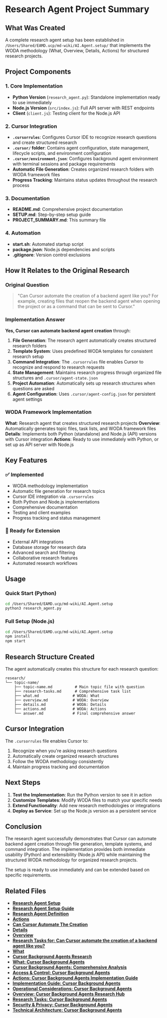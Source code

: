 # Research Agent Project Summary

## What Was Created

A complete research agent setup has been established in `/Users/Shared/EAMD.ucp/md-wiki/AI.Agent.setup/` that implements the WODA methodology (What, Overview, Details, Actions) for structured research projects.

## Project Components

### 1. Core Implementation
- **Python Version** (`research_agent.py`): Standalone implementation ready to use immediately
- **Node.js Version** (`src/index.js`): Full API server with REST endpoints
- **Client** (`client.js`): Testing client for the Node.js API

### 2. Cursor Integration
- **`.cursorrules`**: Configures Cursor IDE to recognize research questions and create structured research
- **`.cursor/` folder**: Contains agent configuration, state management, lifecycle scripts, and environment configuration
- **`.cursor/environment.json`**: Configures background agent environment with terminal sessions and package requirements
- **Automatic File Generation**: Creates organized research folders with WODA framework files
- **Progress Tracking**: Maintains status updates throughout the research process

### 3. Documentation
- **README.md**: Comprehensive project documentation
- **SETUP.md**: Step-by-step setup guide
- **PROJECT_SUMMARY.md**: This summary file

### 4. Automation
- **start.sh**: Automated startup script
- **package.json**: Node.js dependencies and scripts
- **.gitignore**: Version control exclusions

## How It Relates to the Original Research

### Original Question
> "Can Cursor automate the creation of a backend agent like you? For example, creating files that reopen the backend agent when opening the project or as a command that can be sent to Cursor."

### Implementation Answer
**Yes, Cursor can automate backend agent creation** through:

1. **File Generation**: The research agent automatically creates structured research folders
2. **Template System**: Uses predefined WODA templates for consistent research setup
3. **Command Integration**: The `.cursorrules` file enables Cursor to recognize and respond to research requests
4. **State Management**: Maintains research progress through organized file structures and `.cursor/agent-state.json`
5. **Project Automation**: Automatically sets up research structures when questions are asked
6. **Agent Configuration**: Uses `.cursor/agent-config.json` for persistent agent settings

### WODA Framework Implementation

**What**: Research agent that creates structured research projects
**Overview**: Automatically generates topic files, task lists, and WODA framework files
**Details**: Implements both Python (standalone) and Node.js (API) versions with Cursor integration
**Actions**: Ready to use immediately with Python, or set up as API server with Node.js

## Key Features

### ✅ Implemented
- WODA methodology implementation
- Automatic file generation for research topics
- Cursor IDE integration via `.cursorrules`
- Both Python and Node.js implementations
- Comprehensive documentation
- Testing and client examples
- Progress tracking and status management

### 🔄 Ready for Extension
- External API integrations
- Database storage for research data
- Advanced search and filtering
- Collaborative research features
- Automated research workflows

## Usage

### Quick Start (Python)
```bash
cd /Users/Shared/EAMD.ucp/md-wiki/AI.Agent.setup
python3 research_agent.py
```

### Full Setup (Node.js)
```bash
cd /Users/Shared/EAMD.ucp/md-wiki/AI.Agent.setup
npm install
npm start
```

## Research Structure Created

The agent automatically creates this structure for each research question:

```
research/
└── topic-name/
    ├── topic-name.md          # Main topic file with question
    ├── research-tasks.md      # Comprehensive task list
    ├── what.md               # WODA: What
    ├── overview.md           # WODA: Overview  
    ├── details.md            # WODA: Details
    ├── actions.md            # WODA: Actions
    └── answer.md             # Final comprehensive answer
```

## Cursor Integration

The `.cursorrules` file enables Cursor to:
1. Recognize when you're asking research questions
2. Automatically create organized research structures
3. Follow the WODA methodology consistently
4. Maintain progress tracking and documentation

## Next Steps

1. **Test the Implementation**: Run the Python version to see it in action
2. **Customize Templates**: Modify WODA files to match your specific needs
3. **Extend Functionality**: Add new research methodologies or integrations
4. **Deploy as Service**: Set up the Node.js version as a persistent service

## Conclusion

The research agent successfully demonstrates that Cursor can automate backend agent creation through file generation, template systems, and command integration. The implementation provides both immediate usability (Python) and extensibility (Node.js API) while maintaining the structured WODA methodology for organized research projects.

The setup is ready to use immediately and can be extended based on specific requirements.

## Related Files

- **[Research Agent Setup](README.md)**
- **[Research Agent Setup Guide](SETUP.md)**
- **[Research Agent Definition](research.agent.md)**
- **[Actions](research/can-cursor-automate-the-creation/actions.md)**
- **[Can Cursor Automate The Creation](research/can-cursor-automate-the-creation/can-cursor-automate-the-creation.md)**
- **[Details](research/can-cursor-automate-the-creation/details.md)**
- **[Overview](research/can-cursor-automate-the-creation/overview.md)**
- **[Research Tasks for: Can Cursor automate the creation of a backend agent like you?](research/can-cursor-automate-the-creation/research-tasks.md)**
- **[What](research/can-cursor-automate-the-creation/what.md)**
- **[Cursor Background Agents Research](research/cursor-background-agents/0_topic.md)**
- **[What: Cursor Background Agents](research/cursor-background-agents/1_what.md)**
- **[Cursor Background Agents: Comprehensive Analysis](research/cursor-background-agents/2_answer.md)**
- **[Access & Control: Cursor Background Agents](research/cursor-background-agents/access-control.md)**
- **[Actions: Cursor Background Agents Implementation Guide](research/cursor-background-agents/actions.md)**
- **[Implementation Guide: Cursor Background Agents](research/cursor-background-agents/implementation-guide.md)**
- **[Operational Considerations: Cursor Background Agents](research/cursor-background-agents/operational-considerations.md)**
- **[Overview: Cursor Background Agents Research Hub](research/cursor-background-agents/overview.md)**
- **[Research Tasks: Cursor Background Agents](research/cursor-background-agents/research-tasks.md)**
- **[Security & Privacy: Cursor Background Agents](research/cursor-background-agents/security-privacy.md)**
- **[Technical Architecture: Cursor Background Agents](research/cursor-background-agents/technical-architecture.md)**
